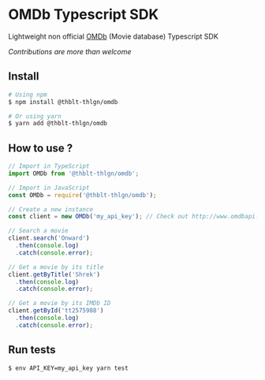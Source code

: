 # OMDb Typescript SDK

Lightweight non official [OMDb](http://www.omdbapi.com/) (Movie database) Typescript SDK

_Contributions are more than welcome_

## Install

```sh
# Using npm
$ npm install @thblt-thlgn/omdb

# Or using yarn
$ yarn add @thblt-thlgn/omdb
```

## How to use ?

```ts
// Import in TypeScript
import OMDb from '@thblt-thlgn/omdb';

// Import in JavaScript
const OMDb = require('@thblt-thlgn/omdb');

// Create a new instance
const client = new OMDb('my_api_key'); // Check out http://www.omdbapi.com/apikey.aspx

// Search a movie
client.search('Onward')
  .then(console.log)
  .catch(console.error);

// Get a movie by its title
client.getByTitle('Shrek')
  .then(console.log)
  .catch(console.error);

// Get a movie by its IMDb ID
client.getById('tt2575988')
  .then(console.log)
  .catch(console.error);
```

## Run tests
```sh
$ env API_KEY=my_api_key yarn test
```